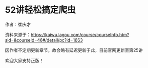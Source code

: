# 52讲轻松搞定爬虫

作者：崔庆才

资料来源于：https://kaiwu.lagou.com/course/courseInfo.htm?sid=&courseId=46#/detail/pc?id=1663

因作者不定期更新章节，故会略有延迟更新于此，目前官网更新至第25讲

欢迎大家支持正版！


